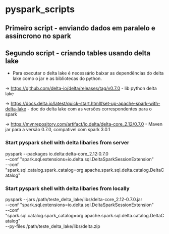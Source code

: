 # pyspark_scripts


## Primeiro script - enviando dados em paralelo e assíncrono no spark

## Segundo script - criando tables usando delta lake

* Para executar o delta lake é necessário baixar as dependências do delta lake como o jar e as bibliotecas do python.

-> https://github.com/delta-io/delta/releases/tag/v0.7.0 - lib python delta lake

-> https://docs.delta.io/latest/quick-start.html#set-up-apache-spark-with-delta-lake - doc do delta lake com as versões correspondentes para o spark

-> https://mvnrepository.com/artifact/io.delta/delta-core_2.12/0.7.0 - Maven jar para a versão 0.7.0, compativel com spark 3.0.1


### Start pyspark shell with delta libaries from server
pyspark --packages io.delta:delta-core_2.12:0.7.0 \
        --conf "spark.sql.extensions=io.delta.sql.DeltaSparkSessionExtension" \
        --conf "spark.sql.catalog.spark_catalog=org.apache.spark.sql.delta.catalog.DeltaCatalog"

### Start pyspark shell with delta libaries from locally
pyspark --jars /path/teste_delta_lake/libs/delta-core_2.12-0.7.0.jar \
        --conf "spark.sql.extensions=io.delta.sql.DeltaSparkSessionExtension" \
        --conf "spark.sql.catalog.spark_catalog=org.apache.spark.sql.delta.catalog.DeltaCatalog" \
        --py-files /path/teste_delta_lake/libs/delta.zip
